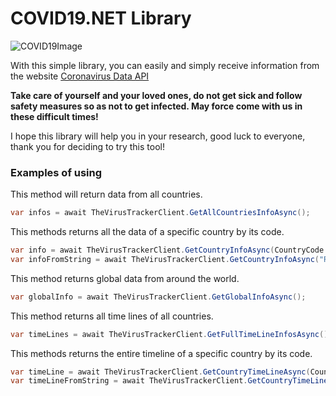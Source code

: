 # COVID19.NET Library

![COVID19Image](https://novostivoronezha.ru/wp-content/uploads/2020/04/2020-04-04_12-19-14600-598x353.jpg)

With this simple library, you can easily and simply receive information from the website [Coronavirus Data API](https://thevirustracker.com/)

**Take care of yourself and your loved ones, do not get sick and follow safety measures so as not to get infected. May force come with us in these difficult times!**

I hope this library will help you in your research, good luck to everyone, thank you for deciding to try this tool!

### Examples of using

This method will return data from all countries.

```csharp
var infos = await TheVirusTrackerClient.GetAllCountriesInfoAsync();
```

This methods returns all the data of a specific country by its code.

```csharp
var info = await TheVirusTrackerClient.GetCountryInfoAsync(CountryCode.RU);
var infoFromString = await TheVirusTrackerClient.GetCountryInfoAsync("RU");
```

This method returns global data from around the world.

```csharp
var globalInfo = await TheVirusTrackerClient.GetGlobalInfoAsync();
```

This method returns all time lines of all countries.

```csharp
var timeLines = await TheVirusTrackerClient.GetFullTimeLineInfosAsync();
```

This methods returns the entire timeline of a specific country by its code.

```csharp
var timeLine = await TheVirusTrackerClient.GetCountryTimeLineAsync(CountryCode.RU);
var timeLineFromString = await TheVirusTrackerClient.GetCountryTimeLineAsync("RU");
```
